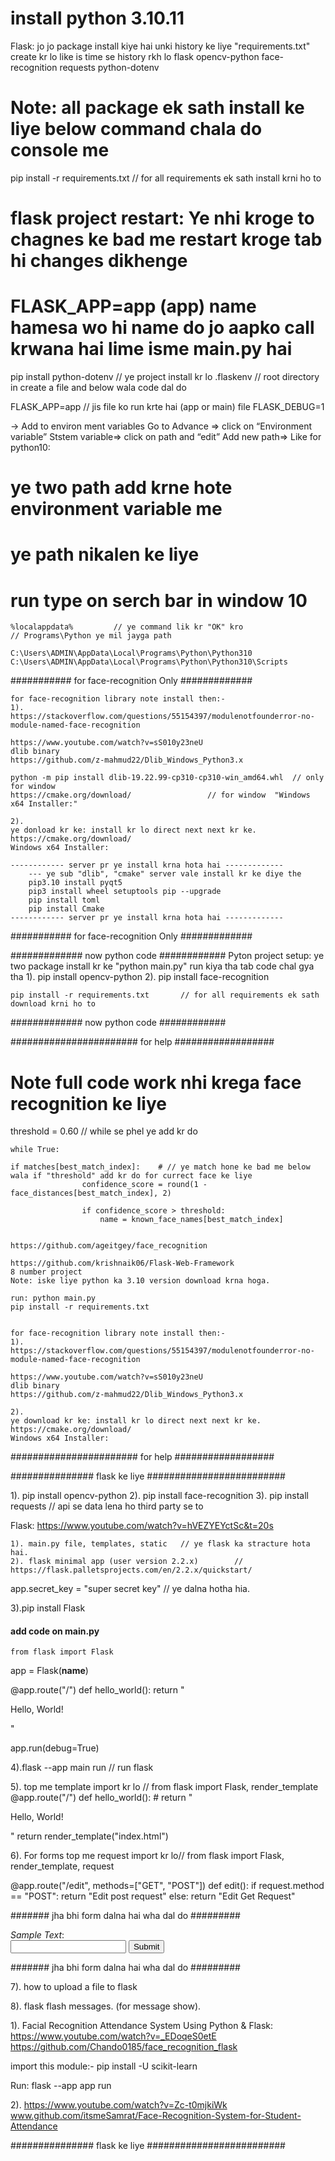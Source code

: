 
# install python  3.10.11
Flask: jo jo package install kiye hai unki history ke liye  "requirements.txt" create kr lo
like is time se history rkh lo 
flask
opencv-python
face-recognition
requests 
python-dotenv


# Note: all package ek sath install ke liye below command chala do console me
pip install -r requirements.txt       // for all requirements ek sath install krni ho to





# flask project restart:   Ye nhi kroge to chagnes ke bad me restart kroge tab hi changes dikhenge
# FLASK_APP=app (app) name hamesa wo hi name do jo aapko call krwana hai lime isme main.py hai
pip install python-dotenv  // ye project install kr lo
.flaskenv                  // root directory in create a file and below wala code dal do
	
FLASK_APP=app  // jis file ko run krte hai (app or main) file
FLASK_DEBUG=1




-> Add to environ ment variables
    Go to Advance => click on “Environment variable”
    Ststem variable=> click on path and “edit”
    Add new path=> Like for python10:
# ye two path add krne hote environment variable me
# ye path nikalen ke liye 
# run type on serch bar in window 10 
    %localappdata%         // ye command lik kr "OK" kro
    // Programs\Python ye mil jayga path

    C:\Users\ADMIN\AppData\Local\Programs\Python\Python310
    C:\Users\ADMIN\AppData\Local\Programs\Python\Python310\Scripts



########### for face-recognition Only ############# 

    for face-recognition library note install then:-
    1).
    https://stackoverflow.com/questions/55154397/modulenotfounderror-no-module-named-face-recognition

    https://www.youtube.com/watch?v=sS010y23neU
    dlib binary
    https://github.com/z-mahmud22/Dlib_Windows_Python3.x

    python -m pip install dlib-19.22.99-cp310-cp310-win_amd64.whl  // only for window
    https://cmake.org/download/                 // for window  "Windows x64 Installer:"

    2). 
    ye donload kr ke: install kr lo direct next next kr ke.
    https://cmake.org/download/
    Windows x64 Installer:

    ------------ server pr ye install krna hota hai -------------
        --- ye sub "dlib", "cmake" server vale install kr ke diye the
        pip3.10 install pyqt5
        pip3 install wheel setuptools pip --upgrade
        pip install toml
        pip install Cmake
    ------------ server pr ye install krna hota hai -------------

########### for face-recognition Only ############# 






############# now python code ############
    Pyton project setup:  ye two package install kr ke "python main.py" run kiya tha tab code chal gya tha
    1). pip install opencv-python
    2). pip install face-recognition

    pip install -r requirements.txt       // for all requirements ek sath download krni ho to
############# now python code ############






####################### for help ##################
# Note full code work nhi krega face recognition ke liye 
threshold = 0.60           // while se phel ye add kr do

    while True:

    if matches[best_match_index]:    # // ye match hone ke bad me below wala if "threshold" add kr do for currect face ke liye
                    confidence_score = round(1 - face_distances[best_match_index], 2)
                    
                    if confidence_score > threshold:
                        name = known_face_names[best_match_index]


    https://github.com/ageitgey/face_recognition

    https://github.com/krishnaik06/Flask-Web-Framework
    8 number project
    Note: iske liye python ka 3.10 version download krna hoga.

    run: python main.py
    pip install -r requirements.txt


    for face-recognition library note install then:-
    1).
    https://stackoverflow.com/questions/55154397/modulenotfounderror-no-module-named-face-recognition

    https://www.youtube.com/watch?v=sS010y23neU
    dlib binary
    https://github.com/z-mahmud22/Dlib_Windows_Python3.x

    2). 
    ye download kr ke: install kr lo direct next next kr ke.
    https://cmake.org/download/
    Windows x64 Installer:
####################### for help ##################







############### flask ke liye #########################
    
1). pip install opencv-python
2). pip install face-recognition
3). pip install requests        // api se data lena ho third party se to 

Flask: https://www.youtube.com/watch?v=hVEZYEYctSc&t=20s

	1). main.py file, templates, static   // ye flask ka stracture hota hai.
	2). flask minimal app (user version 2.2.x)        // https://flask.palletsprojects.com/en/2.2.x/quickstart/

app.secret_key = "super secret key"      // ye dalna hotha hia.

3).pip install Flask
#### add code on main.py 
	from flask import Flask

app = Flask(__name__)

@app.route("/")
def hello_world():
    return "<p>Hello, World!</p>"


app.run(debug=True)

4).flask --app main run      //  run flask

5). top me template import kr lo // from flask import Flask, render_template
	@app.route("/")
	def hello_world():
	    # return "<p>Hello, World!</p>"
	    return render_template("index.html")


6). For forms  top me request import kr lo// from flask import Flask, render_template, request 

@app.route("/edit", methods=["GET", "POST"])
def edit():
    if request.method == "POST":
        return "Edit post request"
    else:
        return "Edit Get Request"


####### jha bhi form dalna hai wha dal do #########
	<form action="{{url_for('edit')}}" method="post">
            <label for="enter_value">*Sample Text*:</label><br>
            <input type="text" name="enter_value">
            <input type="submit" value="Submit">
        </form>
####### jha bhi form dalna hai wha dal do #########



7). how to upload a file to flask
	
8). flask flash messages. (for message show).



1). 
Facial Recognition Attendance System Using Python & Flask: 
https://www.youtube.com/watch?v=_EDoqeS0etE
https://github.com/Chando0185/face_recognition_flask

import this module:-
pip install -U scikit-learn

Run: flask --app app run 

2). https://www.youtube.com/watch?v=Zc-t0mjkiWk
www.github.com/itsmeSamrat/Face-Recognition-System-for-Student-Attendance


############### flask ke liye #########################
